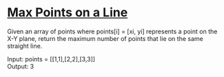 # [Max Points on a Line](https://leetcode.com/problems/max-points-on-a-line/)

Given an array of points where points[i] = [xi, yi] represents a point on the X-Y plane, return the maximum number of points that lie on the same straight line.  

Input: points = [[1,1],[2,2],[3,3]]  
Output: 3  